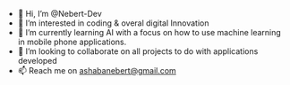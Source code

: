 - 👋 Hi, I’m @Nebert-Dev
- 👀 I’m interested in coding & overal digital Innovation 
- 🌱 I’m currently learning AI with a focus on how to use machine learning in mobile phone applications.
- 💞️ I’m looking to collaborate on all projects to do with applications developed 
- 📫 Reach me on ashabanebert@gmail.com

<!---
Nebert-Dev/Nebert-Dev is a ✨ special ✨ repository because its `README.md` (this file) appears on your GitHub profile.
You can click the Preview link to take a look at your changes.
--->
